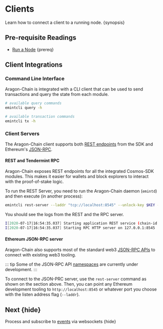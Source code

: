 <!--
order: 6
-->

# Clients

Learn how to connect a client to a running node. {synopsis}

## Pre-requisite Readings

- [Run a Node](./run_node.md) {prereq}

## Client Integrations

### Command Line Interface

Aragon-Chain is integrated with a CLI client that can be used to send transactions and query the state from each module.

```bash
# available query commands
emintcli query -h

# available transaction commands
emintcli tx -h
```

### Client Servers

The Aragon-Chain client supports both [REST endpoints](https://cosmos.network/rpc) from the SDK and Ethereum's [JSON-RPC](https://eth.wiki/json-rpc/API).

#### REST and Tendermint RPC

Aragon-Chain exposes REST endpoints for all the integrated Cosmos-SDK modules. This makes it easier for wallets and block explorers to interact with the proof-of-stake logic.

To run the REST Server, you need to run the Aragon-Chain daemon (`emintd`) and then execute (in another
process):

```bash
emintcli rest-server --laddr "tcp://localhost:8545" --unlock-key $KEY --chain-id $CHAINID --trace
```

You should see the logs from the REST and the RPC server.

```bash
I[2020-07-17|16:54:35.037] Starting application REST service (chain-id: "8")... module=rest-server
I[2020-07-17|16:54:35.037] Starting RPC HTTP server on 127.0.0.1:8545   module=rest-server
```

#### Ethereum JSON-RPC server

Aragon-Chain also supports most of the standard web3 [JSON-RPC
APIs](https://eth.wiki/json-rpc/API) to connect with existing web3 tooling.

::: tip
Some of the JSON-RPC API [namespaces](https://geth.ethereum.org/docs/rpc/server) are currently under development.
:::

To connect to the JSON-PRC server, use the `rest-server` command as shown on the section above. Then, you can point any Ethereum development tooling to `http://localhost:8545` or whatever port you choose with the listen address flag (`--laddr`).

## Next {hide}

Process and subscribe to [events](./events.md) via websockets {hide}
